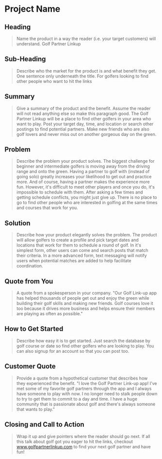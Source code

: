 # Project Name #

<!--
> This material was originally posted [here](http://www.quora.com/What-is-Amazons-approach-to-product-development-and-product-management). It is reproduced here for posterities sake.

There is an approach called "working backwards" that is widely used at Amazon. They work backwards from the customer, rather than starting with an idea for a product and trying to bolt customers onto it. While working backwards can be applied to any specific product decision, using this approach is especially important when developing new products or features.

For new initiatives a product manager typically starts by writing an internal press release announcing the finished product. The target audience for the press release is the new/updated product's customers, which can be retail customers or internal users of a tool or technology. Internal press releases are centered around the customer problem, how current solutions (internal or external) fail, and how the new product will blow away existing solutions.

If the benefits listed don't sound very interesting or exciting to customers, then perhaps they're not (and shouldn't be built). Instead, the product manager should keep iterating on the press release until they've come up with benefits that actually sound like benefits. Iterating on a press release is a lot less expensive than iterating on the product itself (and quicker!).

If the press release is more than a page and a half, it is probably too long. Keep it simple. 3-4 sentences for most paragraphs. Cut out the fat. Don't make it into a spec. You can accompany the press release with a FAQ that answers all of the other business or execution questions so the press release can stay focused on what the customer gets. My rule of thumb is that if the press release is hard to write, then the product is probably going to suck. Keep working at it until the outline for each paragraph flows.

Oh, and I also like to write press-releases in what I call "Oprah-speak" for mainstream consumer products. Imagine you're sitting on Oprah's couch and have just explained the product to her, and then you listen as she explains it to her audience. That's "Oprah-speak", not "Geek-speak".

Once the project moves into development, the press release can be used as a touchstone; a guiding light. The product team can ask themselves, "Are we building what is in the press release?" If they find they're spending time building things that aren't in the press release (overbuilding), they need to ask themselves why. This keeps product development focused on achieving the customer benefits and not building extraneous stuff that takes longer to build, takes resources to maintain, and doesn't provide real customer benefit (at least not enough to warrant inclusion in the press release).
 -->

## Heading ##
  > Name the product in a way the reader (i.e. your target customers) will understand.
  Golf Partner Linkup

## Sub-Heading ##
  > Describe who the market for the product is and what benefit they get. One sentence only underneath the title.
  For golfers looking to find other people who want to hit the links

## Summary ##
  > Give a summary of the product and the benefit. Assume the reader will not read anything else so make this paragraph good.
  The Golf Partner Linkup will be a place to find other golfers in your area who want to play. Post your target day, time, and location or search other postings to find potential partners. Make new friends who are also golf lovers and never miss out on another gorgeous day on the green.

## Problem ##
  > Describe the problem your product solves.
  The biggest challenge for beginner and intermediate golfers is moving away from the driving range and onto the green. Having a partner to golf with (instead of going solo) greatly increases your likelihood to get out and practice more. And of course, having a partner makes the experience more fun. However, it's difficult to meet other players and once you do, it's impossible to schedule with them. After asking a few times and getting schedule conflicts, you might just give up. There is no place to go to find other people who are interested in golfing at the same times and courses that work for you.

## Solution ##
  > Describe how your product elegantly solves the problem.
  The product will allow golfers to create a profile and pick target dates and locations that work for them to schedule a round of golf. In it's simplest form, other users can come and search posts that match their criteria. In a more advanced form, text messaging will notify users when potential matches are added to help facilitate coordination.

## Quote from You ##
  > A quote from a spokesperson in your company.
  "Our Golf Link-up app has helped thousands of people get out and enjoy the green while building their golf skills and making new friends. Golf courses love it too because it drives more business and helps ensure their members are playing as often as possible."

## How to Get Started ##
  > Describe how easy it is to get started.
  Just search the database by golf course or date so find other golfers who are looking to play. You can also signup for an account so that you can post too.

## Customer Quote ##
  > Provide a quote from a hypothetical customer that describes how they experienced the benefit.
  "I love the Golf Partner Link-up app! I've met some of my favorite golf partners through the app and I always have someone to play with now. I no longer need to stalk people down to try to get them to commit to a day and time. I have a huge community that is passionate about golf and there's always someone that wants to play."

## Closing and Call to Action ##
  > Wrap it up and give pointers where the reader should go next.
  If all this talk about golf got you eager to hit the links, checkout www.golfpartnerlinkup.com to find your next golf partner and have fun!

